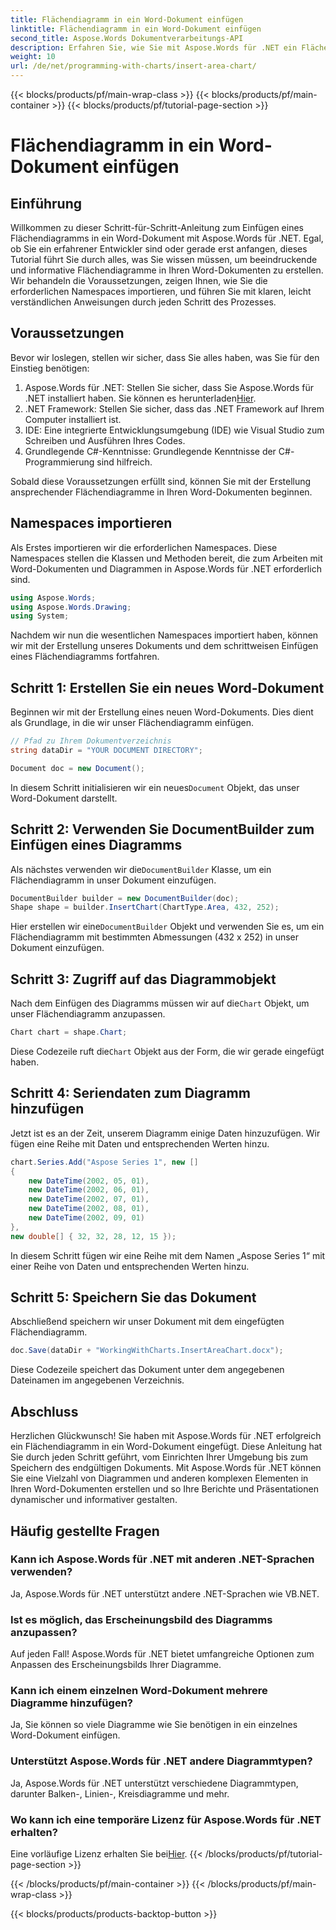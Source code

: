 ```yaml
---
title: Flächendiagramm in ein Word-Dokument einfügen
linktitle: Flächendiagramm in ein Word-Dokument einfügen
second_title: Aspose.Words Dokumentverarbeitungs-API
description: Erfahren Sie, wie Sie mit Aspose.Words für .NET ein Flächendiagramm in ein Dokument einfügen. Fügen Sie Seriendaten hinzu und speichern Sie das Dokument mit dem Diagramm.
weight: 10
url: /de/net/programming-with-charts/insert-area-chart/
---
```


{{< blocks/products/pf/main-wrap-class >}}
{{< blocks/products/pf/main-container >}}
{{< blocks/products/pf/tutorial-page-section >}}

# Flächendiagramm in ein Word-Dokument einfügen

## Einführung

Willkommen zu dieser Schritt-für-Schritt-Anleitung zum Einfügen eines Flächendiagramms in ein Word-Dokument mit Aspose.Words für .NET. Egal, ob Sie ein erfahrener Entwickler sind oder gerade erst anfangen, dieses Tutorial führt Sie durch alles, was Sie wissen müssen, um beeindruckende und informative Flächendiagramme in Ihren Word-Dokumenten zu erstellen. Wir behandeln die Voraussetzungen, zeigen Ihnen, wie Sie die erforderlichen Namespaces importieren, und führen Sie mit klaren, leicht verständlichen Anweisungen durch jeden Schritt des Prozesses.

## Voraussetzungen

Bevor wir loslegen, stellen wir sicher, dass Sie alles haben, was Sie für den Einstieg benötigen:

1.  Aspose.Words für .NET: Stellen Sie sicher, dass Sie Aspose.Words für .NET installiert haben. Sie können es herunterladen[Hier](https://releases.aspose.com/words/net/).
2. .NET Framework: Stellen Sie sicher, dass das .NET Framework auf Ihrem Computer installiert ist.
3. IDE: Eine integrierte Entwicklungsumgebung (IDE) wie Visual Studio zum Schreiben und Ausführen Ihres Codes.
4. Grundlegende C#-Kenntnisse: Grundlegende Kenntnisse der C#-Programmierung sind hilfreich.

Sobald diese Voraussetzungen erfüllt sind, können Sie mit der Erstellung ansprechender Flächendiagramme in Ihren Word-Dokumenten beginnen.

## Namespaces importieren

Als Erstes importieren wir die erforderlichen Namespaces. Diese Namespaces stellen die Klassen und Methoden bereit, die zum Arbeiten mit Word-Dokumenten und Diagrammen in Aspose.Words für .NET erforderlich sind.

```csharp
using Aspose.Words;
using Aspose.Words.Drawing;
using System;
```

Nachdem wir nun die wesentlichen Namespaces importiert haben, können wir mit der Erstellung unseres Dokuments und dem schrittweisen Einfügen eines Flächendiagramms fortfahren.

## Schritt 1: Erstellen Sie ein neues Word-Dokument

Beginnen wir mit der Erstellung eines neuen Word-Dokuments. Dies dient als Grundlage, in die wir unser Flächendiagramm einfügen.

```csharp
// Pfad zu Ihrem Dokumentverzeichnis
string dataDir = "YOUR DOCUMENT DIRECTORY";

Document doc = new Document();
```

 In diesem Schritt initialisieren wir ein neues`Document` Objekt, das unser Word-Dokument darstellt.

## Schritt 2: Verwenden Sie DocumentBuilder zum Einfügen eines Diagramms

 Als nächstes verwenden wir die`DocumentBuilder` Klasse, um ein Flächendiagramm in unser Dokument einzufügen.

```csharp
DocumentBuilder builder = new DocumentBuilder(doc);
Shape shape = builder.InsertChart(ChartType.Area, 432, 252);
```

 Hier erstellen wir eine`DocumentBuilder` Objekt und verwenden Sie es, um ein Flächendiagramm mit bestimmten Abmessungen (432 x 252) in unser Dokument einzufügen.

## Schritt 3: Zugriff auf das Diagrammobjekt

 Nach dem Einfügen des Diagramms müssen wir auf die`Chart` Objekt, um unser Flächendiagramm anzupassen.

```csharp
Chart chart = shape.Chart;
```

 Diese Codezeile ruft die`Chart` Objekt aus der Form, die wir gerade eingefügt haben.

## Schritt 4: Seriendaten zum Diagramm hinzufügen

Jetzt ist es an der Zeit, unserem Diagramm einige Daten hinzuzufügen. Wir fügen eine Reihe mit Daten und entsprechenden Werten hinzu.

```csharp
chart.Series.Add("Aspose Series 1", new []
{
    new DateTime(2002, 05, 01),
    new DateTime(2002, 06, 01),
    new DateTime(2002, 07, 01),
    new DateTime(2002, 08, 01),
    new DateTime(2002, 09, 01)
}, 
new double[] { 32, 32, 28, 12, 15 });
```

In diesem Schritt fügen wir eine Reihe mit dem Namen „Aspose Series 1“ mit einer Reihe von Daten und entsprechenden Werten hinzu.

## Schritt 5: Speichern Sie das Dokument

Abschließend speichern wir unser Dokument mit dem eingefügten Flächendiagramm.

```csharp
doc.Save(dataDir + "WorkingWithCharts.InsertAreaChart.docx");
```

Diese Codezeile speichert das Dokument unter dem angegebenen Dateinamen im angegebenen Verzeichnis.

## Abschluss

Herzlichen Glückwunsch! Sie haben mit Aspose.Words für .NET erfolgreich ein Flächendiagramm in ein Word-Dokument eingefügt. Diese Anleitung hat Sie durch jeden Schritt geführt, vom Einrichten Ihrer Umgebung bis zum Speichern des endgültigen Dokuments. Mit Aspose.Words für .NET können Sie eine Vielzahl von Diagrammen und anderen komplexen Elementen in Ihren Word-Dokumenten erstellen und so Ihre Berichte und Präsentationen dynamischer und informativer gestalten.

## Häufig gestellte Fragen

### Kann ich Aspose.Words für .NET mit anderen .NET-Sprachen verwenden?
Ja, Aspose.Words für .NET unterstützt andere .NET-Sprachen wie VB.NET.

### Ist es möglich, das Erscheinungsbild des Diagramms anzupassen?
Auf jeden Fall! Aspose.Words für .NET bietet umfangreiche Optionen zum Anpassen des Erscheinungsbilds Ihrer Diagramme.

### Kann ich einem einzelnen Word-Dokument mehrere Diagramme hinzufügen?
Ja, Sie können so viele Diagramme wie Sie benötigen in ein einzelnes Word-Dokument einfügen.

### Unterstützt Aspose.Words für .NET andere Diagrammtypen?
Ja, Aspose.Words für .NET unterstützt verschiedene Diagrammtypen, darunter Balken-, Linien-, Kreisdiagramme und mehr.

### Wo kann ich eine temporäre Lizenz für Aspose.Words für .NET erhalten?
 Eine vorläufige Lizenz erhalten Sie bei[Hier](https://purchase.aspose.com/temporary-license/).
{{< /blocks/products/pf/tutorial-page-section >}}

{{< /blocks/products/pf/main-container >}}
{{< /blocks/products/pf/main-wrap-class >}}

{{< blocks/products/products-backtop-button >}}
